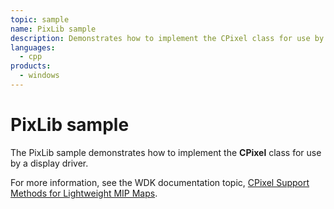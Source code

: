 ```yaml
---
topic: sample
name: PixLib sample
description: Demonstrates how to implement the CPixel class for use by a display driver.
languages:
  - cpp
products:
  - windows
---
```


<!---
    name: PixLib sample
    platform: LIB
    language: cpp
    category: Video
    description: Demonstrates how to implement the CPixel class for use by a display driver.
    samplefwlink: http://go.microsoft.com/fwlink/p/?LinkId=618005
--->

# PixLib sample

The PixLib sample demonstrates how to implement the **CPixel** class for use by a display driver.

For more information, see the WDK documentation topic, [CPixel Support Methods for Lightweight MIP Maps](http://msdn.microsoft.com/en-us/library/windows/hardware/ff540585).
